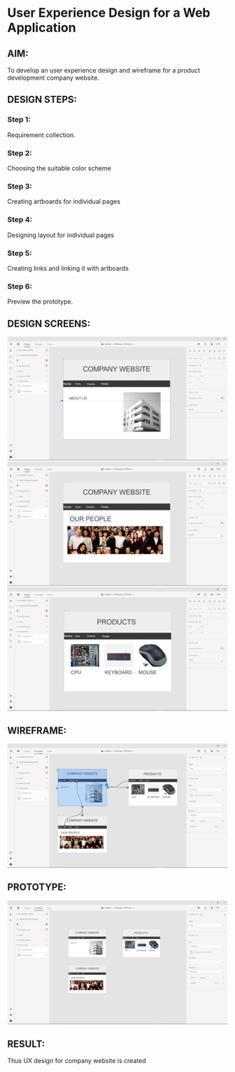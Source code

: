 # User Experience Design for a Web Application
## AIM:
To develop an user experience design and wireframe for a product development company website.

## DESIGN STEPS:
### Step 1: 
Requirement collection.
### Step 2:
Choosing the suitable color scheme
### Step 3:
Creating artboards for individual pages
### Step 4:
Designing layout for individual pages
### Step 5:
Creating links and linking it with artboards
### Step 6:
Preview the prototype.

## DESIGN SCREENS:
![output](./static/img/Screenshot(188).jpg)
![output](./static/img/Screenshot(189).jpg)
![output](./static/img/Screenshot(190).jpg)
## WIREFRAME:
![output](./static/img/Screenshot(187).jpg)

## PROTOTYPE:
![output](./static/img/Screenshot(191).jpg)

## RESULT:
Thus UX design for company website is created